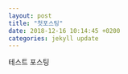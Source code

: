 ```yaml
---
layout: post
title: "첫포스팅"
date: 2018-12-16 10:14:45 +0200
categories: jekyll update
---
```

테스트 포스팅
